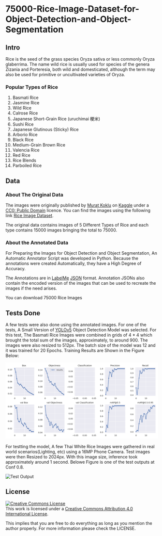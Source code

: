 # 75000-Rice-Image-Dataset-for-Object-Detection-and-Object-Segmentation

## Intro
Rice is the seed of the grass species Oryza sativa or less commonly Oryza glaberrima. The name wild rice is usually used for species of the genera Zizania and Porteresia, both wild and domesticated, although the term may also be used for primitive or uncultivated varieties of Oryza.

### Popular Types of Rice
1. Basmati Rice
2. Jasmine Rice
3. Wild Rice
4. Calrose Rice
5. Japanese Short-Grain Rice (uruchimai 粳米)
6. Sushi Rice
7. Japanese Glutinous (Sticky) Rice
8. Arborio Rice 
9. Black Rice
10. Medium-Grain Brown Rice
11. Valencia Rice
12. Red Rice
13. Rice Blends
14. Parboiled Rice

## Data
### About The Original Data
The images were originally published by [Murat Koklu](https://www.kaggle.com/muratkokludataset) on [Kaggle](https://www.kaggle.com/) under a [CC0: Public Domain](https://creativecommons.org/publicdomain/zero/1.0/) licence. You can find the images using the following link [Rice Image Dataset](https://www.kaggle.com/datasets/muratkokludataset/rice-image-dataset).

The original data contains images of 5 Different Types of Rice and each type contains 15000 images bringing the total to 75000. 

### About the Annotated Data
For Preparing the Images for Object Detection and Object Segmentation, An Automatic Annotator Script was developed in Python. Because the annotations were created Automatically, they have a High Degree of Accuracy.

The Annotations are in [LabelMe](https://github.com/wkentaro/labelme) [JSON](https://www.json.org/json-en.html) format. Annotation JSONs also contain the encoded version of the images that can be used to recreate the images if the need arises. 

You can download 75000 Rice Images 

## Tests Done
A few tests were also done using the annotated images. For one of the tests, A Small Version of [YOLOv5](https://github.com/ultralytics/yolov5) Object Detection Model was selected. For this test, The Basmati Rice Images were combined in grids of 4 * 4 which brought the total sum of the images, approximately, to around 900. The images were also resized to 512px.
The batch size of the model was 12 and it was trained for 20 Epochs. Training Results are Shown in the Figure Below:

![Training Metrics](readme_assets/index.png)

For testting the model, A few Thai White Rice Images were gathered in real world scenarios(Lighting, etc) using a 16MP Phone Camera. Test images were then Resized to 2024px. With this image size, inference took approximately around 1 second.
Belowe Figure is one of the test outputs at Conf 0.8.

![Test Output](readme_assets/test_output.jpg)

## License
<a rel="license" href="http://creativecommons.org/licenses/by/4.0/"><img alt="Creative Commons License" style="border-width:0" src="https://i.creativecommons.org/l/by/4.0/88x31.png" /></a><br />This work is licensed under a <a rel="license" href="http://creativecommons.org/licenses/by/4.0/">Creative Commons Attribution 4.0 International License</a>.

This implies that you are free to do everything as long as you mention the author properly. For more information please check the LICENSE.
